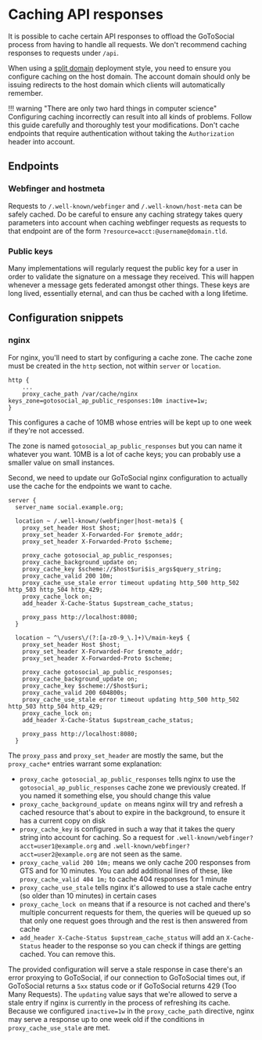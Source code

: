 # Caching API responses

It is possible to cache certain API responses to offload the GoToSocial process from having to handle all requests. We don't recommend caching responses to requests under `/api`.

When using a [split domain](../host-account-domain.md) deployment style, you need to ensure you configure caching on the host domain. The account domain should only be issuing redirects to the host domain which clients will automatically remember.

!!! warning "There are only two hard things in computer science"
    Configuring caching incorrectly can result into all kinds of problems. Follow this guide carefully and thoroughly test your modifications. Don't cache endpoints that require authentication without taking the `Authorization` header into account.

## Endpoints

### Webfinger and hostmeta

Requests to `/.well-known/webfinger` and `/.well-known/host-meta` can be safely cached. Do be careful to ensure any caching strategy takes query parameters into account when caching webfinger requests as requests to that endpoint are of the form `?resource=acct:@username@domain.tld`.

### Public keys

Many implementations will regularly request the public key for a user in order to validate the signature on a message they received. This will happen whenever a message gets federated amongst other things. These keys are long lived, essentially eternal, and can thus be cached with a long lifetime.

## Configuration snippets

### nginx

For nginx, you'll need to start by configuring a cache zone. The cache zone must be created in the `http` section, not within `server` or `location`.

```nginx
http {
    ...
    proxy_cache_path /var/cache/nginx keys_zone=gotosocial_ap_public_responses:10m inactive=1w;
}
```

This configures a cache of 10MB whose entries will be kept up to one week if they're not accessed.

The zone is named `gotosocial_ap_public_responses` but you can name it whatever you want. 10MB is a lot of cache keys; you can probably use a smaller value on small instances.

Second, we need to update our GoToSocial nginx configuration to actually use the cache for the endpoints we want to cache.

```nginx
server {
  server_name social.example.org;
  
  location ~ /.well-known/(webfinger|host-meta)$ {
    proxy_set_header Host $host;
    proxy_set_header X-Forwarded-For $remote_addr;
    proxy_set_header X-Forwarded-Proto $scheme;

    proxy_cache gotosocial_ap_public_responses;
    proxy_cache_background_update on;
    proxy_cache_key $scheme://$host$uri$is_args$query_string;
    proxy_cache_valid 200 10m;
    proxy_cache_use_stale error timeout updating http_500 http_502 http_503 http_504 http_429;
    proxy_cache_lock on;
    add_header X-Cache-Status $upstream_cache_status;

    proxy_pass http://localhost:8080;
  }

  location ~ ^\/users\/(?:[a-z0-9_\.]+)\/main-key$ {
    proxy_set_header Host $host;
    proxy_set_header X-Forwarded-For $remote_addr;
    proxy_set_header X-Forwarded-Proto $scheme;

    proxy_cache gotosocial_ap_public_responses;
    proxy_cache_background_update on;
    proxy_cache_key $scheme://$host$uri;
    proxy_cache_valid 200 604800s;
    proxy_cache_use_stale error timeout updating http_500 http_502 http_503 http_504 http_429;
    proxy_cache_lock on;
    add_header X-Cache-Status $upstream_cache_status;

    proxy_pass http://localhost:8080;
  }
```

The `proxy_pass` and `proxy_set_header` are mostly the same, but the `proxy_cache*` entries warrant some explanation:

- `proxy_cache gotosocial_ap_public_responses` tells nginx to use the `gotosocial_ap_public_responses` cache zone we previously created. If you named it something else, you should change this value
- `proxy_cache_background_update on` means nginx will try and refresh a cached resource that's about to expire in the background, to ensure it has a current copy on disk
- `proxy_cache_key` is configured in such a way that it takes the query string into account for caching. So a request for `.well-known/webfinger?acct=user1@example.org` and `.well-known/webfinger?acct=user2@example.org` are not seen as the same.
- `proxy_cache_valid 200 10m;` means we only cache 200 responses from GTS and for 10 minutes. You can add additional lines of these, like `proxy_cache_valid 404 1m;` to cache 404 responses for 1 minute
- `proxy_cache_use_stale` tells nginx it's allowed to use a stale cache entry (so older than 10 minutes) in certain cases
- `proxy_cache_lock on` means that if a resource is not cached and there's multiple concurrent requests for them, the queries will be queued up so that only one request goes through and the rest is then answered from cache
- `add_header X-Cache-Status $upstream_cache_status` will add an `X-Cache-Status` header to the response so you can check if things are getting cached. You can remove this.

The provided configuration will serve a stale response in case there's an error proxying to GoToSocial, if our connection to GoToSocial times out, if GoToSocial returns a `5xx` status code or if GoToSocial returns 429 (Too Many Requests). The `updating` value says that we're allowed to serve a stale entry if nginx is currently in the process of refreshing its cache. Because we configured `inactive=1w` in the `proxy_cache_path` directive, nginx may serve a response up to one week old if the conditions in `proxy_cache_use_stale` are met.
